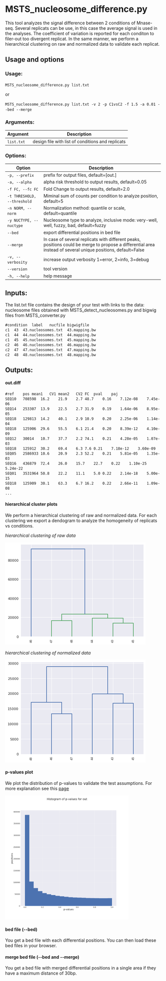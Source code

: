# MSTS_nucleosome_difference.py

This tool analyzes the signal difference between 2 conditions of Mnase-seq. Several replicats can be use, in this case the average signal is used in the analyses. The coefficient of variation is reported for each conditon to filer-out too divergent replicat. In the same manner, we perform a hierarchical clustering on raw and normalized data to validate each replicat.     
 

## Usage and options

### Usage:

`MSTS_nucleosome_difference.py list.txt`

or

`MSTS_nucleosome_difference.py list.txt -v 2 -p C1vsC2 -f 1.5 -a 0.01 --bed --merge` 


### Arguments:

| Argument | Description |
| --------- | ----------- |
| `list.txt` | design file with list of conditions and replicats |

### Options:

| Option | Description |
| ------ | ----------- |
| `-p, --prefix` | prefix for output files, default=[out.] |
| `-a, --alpha` | alpha risk threshold to output results, default=0.05 |
| `-f FC, --fc FC` | Fold Change to output results, default=2.0 |
| `-t THRESHOLD, --threshold` | Miminal sum of counts per condition to analyze position, default=5 |
| `-n NORM, --norm` | Normalization method: quantile or scale, default=quantile |
| `-y NUCTYPE, --nuctype` | Nucleosome type to analyze, inclusive mode: very-well, well, fuzzy, bad, default=fuzzy |
| `--bed` | export differential positions in bed file |
| `--merge` | In case of several replicats with different peaks, positions could be merge to propose a differential area instead of several unique positions, default=False |
| `-v, --verbosity` | increase output verbosity 1=error, 2=info, 3=debug |
| `--version` | tool version |
| `-h, --help` | help message |

## Inputs:

The list.txt file contains the design of your test with links to the data: nucleosome files obtained with MSTS_detect_nucleosomes.py and bigwig files from MSTS_converter.py 

```
#condition	label	nucfile	bigwigfile
c1	43	43.nucleosomes.txt	43.mapping.bw
c1	44	44.nucleosomes.txt	44.mapping.bw
c1	45	45.nucleosomes.txt	45.mapping.bw
c2	46	46.nucleosomes.txt	46.mapping.bw
c2	47	47.nucleosomes.txt	47.mapping.bw
c2	48	48.nucleosomes.txt	48.mapping.bw
```

## Outputs:

#### out.diff


```
#ref	pos	mean1	CV1	mean2	CV2	FC	pval	paj
SEQ10	708598	16.2	21.9	2.7	48.7	0.16	7.12e-08	7.45e-06
SEQ14	253307	13.9	22.5	2.7	31.9	0.19	1.64e-06	8.95e-05
SEQ18	129813	14.2	40.1	2.9	10.9	0.20	2.25e-06	1.14e-04
SEQ18	125906	29.6	55.5	6.1	21.4	0.20	8.39e-12	4.10e-09
SEQ12	30014	10.7	37.7	2.2	74.1	0.21	4.28e-05	1.07e-03
SEQ18	125912	30.2	69.4	6.3	7.6	0.21	7.18e-12	3.60e-09
SEQ05	2586933	10.6	20.9	2.3	52.2	0.21	5.81e-05	1.35e-03
SEQ16	436879	72.4	26.0	15.7	22.7	0.22	1.10e-25	5.24e-22
SEQ01	3531964	50.8	22.2	11.1	5.0	0.22	2.14e-18	5.00e-15
SEQ18	125909	30.1	63.3	6.7	16.2	0.22	2.66e-11	1.09e-08
...
```

#### hierarchical cluster plots

We perform a hierarchical clustering of raw and normalized data. For each clustering we export a dendogram to analyze the homogeneity of replicats vs conditions. 

_hierarchical clustering of raw data_

<img src="images/out_diff_hc_raw.png"> 

_hierarchical clustering of normalized data_

<img src="images/out_diff_hc_norm.png"> 

#### p-values plot

We plot the distribution of p-values to validate the test assumptions. For more explanation see this [page](http://varianceexplained.org/statistics/interpreting-pvalue-histogram/)

<img src="images/out_hist_pvalues.png" width="400"> 

#### bed file (--bed)

You get a bed file with each differential positions. You can then load these bed files in your browser.

#### merge bed file (--bed and --merge)

You get a bed file with merged differential positions in a single area if they have a maximum distance of 30bp.



